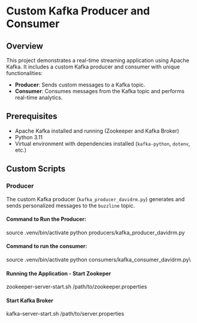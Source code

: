 # Custom Kafka Producer and Consumer

## Overview
This project demonstrates a real-time streaming application using Apache Kafka. It includes a custom Kafka producer and consumer with unique functionalities:
- **Producer**: Sends custom messages to a Kafka topic.
- **Consumer**: Consumes messages from the Kafka topic and performs real-time analytics.

## Prerequisites
- Apache Kafka installed and running (Zookeeper and Kafka Broker)
- Python 3.11
- Virtual environment with dependencies installed (`kafka-python`, `dotenv`, etc.)

## Custom Scripts
### Producer
The custom Kafka producer (`kafka_producer_davidrm.py`) generates and sends personalized messages to the `buzzline` topic.

#### Command to Run the Producer:
source .venv/bin/activate
python producers/kafka_producer_davidrm.py

#### Command to run the consumer:
source .venv/bin/activate
python consumers/kafka_consumer_davidrm.py\

#### Running the Application - Start Zookeper
zookeeper-server-start.sh /path/to/zookeeper.properties

#### Start Kafka Broker
kafka-server-start.sh /path/to/server.properties
